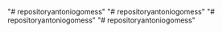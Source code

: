 "# repositoryantoniogomess" 
"# repositoryantoniogomess" 
"# repositoryantoniogomess" 
"# repositoryantoniogomess" 
